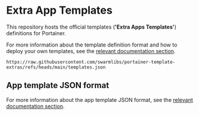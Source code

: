 # Extra App Templates

This repository hosts the official templates (**'Extra Apps Templates'**) definitions for Portainer.

For more information about the template definition format and how to deploy your own templates, see the [relevant documentation section](https://documentation.portainer.io/v2.0/templates/deploy_stack/).

```
https://raw.githubusercontent.com/swarmlibs/portainer-template-extras/refs/heads/main/templates.json
```

## App template JSON format

For more information about the app template JSON format, see the [relevant documentation section](https://docs.portainer.io/advanced/app-templates).
